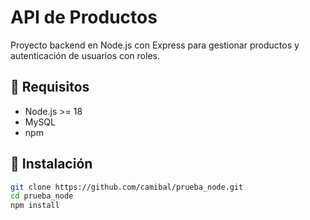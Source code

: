# API de Productos

Proyecto backend en Node.js con Express para gestionar productos y autenticación de usuarios con roles.

## 🚀 Requisitos
- Node.js >= 18
- MySQL
- npm

## 🔧 Instalación
```bash
git clone https://github.com/camibal/prueba_node.git
cd prueba_node
npm install
